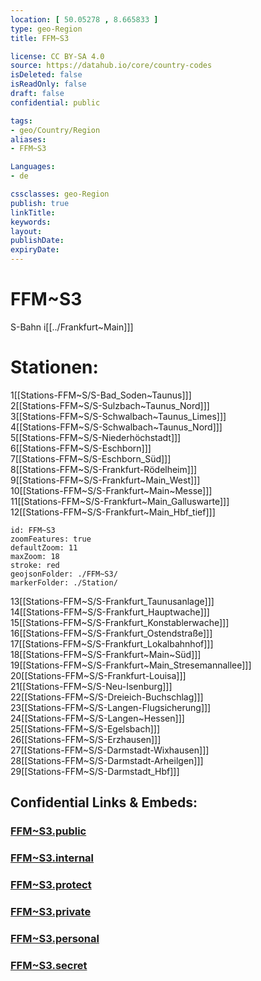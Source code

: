 ```yaml
---
location: [ 50.05278 , 8.665833 ] 
type: geo-Region
title: FFM~S3

license: CC BY-SA 4.0
source: https://datahub.io/core/country-codes
isDeleted: false
isReadOnly: false
draft: false
confidential: public

tags:
- geo/Country/Region
aliases:
- FFM~S3

Languages:
- de

cssclasses: geo-Region
publish: true
linkTitle: 
keywords: 
layout: 
publishDate: 
expiryDate: 
---
```


# FFM~S3

S-Bahn i[[../Frankfurt~Main]]]  

# Stationen:
1[[Stations-FFM~S/S-Bad_Soden~Taunus]]]  
2[[Stations-FFM~S/S-Sulzbach~Taunus_Nord]]]  
3[[Stations-FFM~S/S-Schwalbach~Taunus_Limes]]]  
4[[Stations-FFM~S/S-Schwalbach~Taunus_Nord]]]  
5[[Stations-FFM~S/S-Niederhöchstadt]]]  
6[[Stations-FFM~S/S-Eschborn]]]  
7[[Stations-FFM~S/S-Eschborn_Süd]]]  
8[[Stations-FFM~S/S-Frankfurt-Rödelheim]]]  
9[[Stations-FFM~S/S-Frankfurt~Main_West]]]  
10[[Stations-FFM~S/S-Frankfurt~Main~Messe]]]  
11[[Stations-FFM~S/S-Frankfurt~Main_Galluswarte]]]  
12[[Stations-FFM~S/S-Frankfurt~Main_Hbf_tief]]]  

```leaflet
id: FFM~S3
zoomFeatures: true 
defaultZoom: 11 
maxZoom: 18
stroke: red
geojsonFolder: ./FFM~S3/
markerFolder: ./Station/
```

13[[Stations-FFM~S/S-Frankfurt_Taunusanlage]]]  
14[[Stations-FFM~S/S-Frankfurt_Hauptwache]]]  
15[[Stations-FFM~S/S-Frankfurt_Konstablerwache]]]  
16[[Stations-FFM~S/S-Frankfurt_Ostendstraße]]]  
17[[Stations-FFM~S/S-Frankfurt_Lokalbahnhof]]]  
18[[Stations-FFM~S/S-Frankfurt~Main~Süd]]]  
19[[Stations-FFM~S/S-Frankfurt~Main_Stresemannallee]]]  
20[[Stations-FFM~S/S-Frankfurt-Louisa]]]  
21[[Stations-FFM~S/S-Neu-Isenburg]]]  
22[[Stations-FFM~S/S-Dreieich-Buchschlag]]]  
23[[Stations-FFM~S/S-Langen-Flugsicherung]]]  
24[[Stations-FFM~S/S-Langen~Hessen]]]  
25[[Stations-FFM~S/S-Egelsbach]]]  
26[[Stations-FFM~S/S-Erzhausen]]]  
27[[Stations-FFM~S/S-Darmstadt-Wixhausen]]]  
28[[Stations-FFM~S/S-Darmstadt-Arheilgen]]]  
29[[Stations-FFM~S/S-Darmstadt_Hbf]]]  


## Confidential Links & Embeds: 

### [FFM~S3.public](/_public/\Earth\Continent\Europe\Europe~Central\Germany\Germany~West\Hessen\counties~Hessen\Frankfurt~MainFFM~S3.public.md) 

### [FFM~S3.internal](/_internal/\Earth\Continent\Europe\Europe~Central\Germany\Germany~West\Hessen\counties~Hessen\Frankfurt~MainFFM~S3.internal.md) 

### [FFM~S3.protect](/_protect/\Earth\Continent\Europe\Europe~Central\Germany\Germany~West\Hessen\counties~Hessen\Frankfurt~MainFFM~S3.protect.md) 

### [FFM~S3.private](/_private/\Earth\Continent\Europe\Europe~Central\Germany\Germany~West\Hessen\counties~Hessen\Frankfurt~MainFFM~S3.private.md) 

### [FFM~S3.personal](/_personal/\Earth\Continent\Europe\Europe~Central\Germany\Germany~West\Hessen\counties~Hessen\Frankfurt~MainFFM~S3.personal.md) 

### [FFM~S3.secret](/_secret/\Earth\Continent\Europe\Europe~Central\Germany\Germany~West\Hessen\counties~Hessen\Frankfurt~MainFFM~S3.secret.md)

